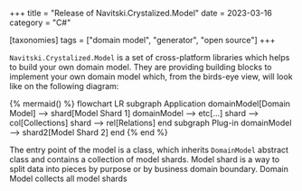 +++
title = "Release of Navitski.Crystalized.Model"
date = 2023-03-16
category = "C#"

[taxonomies]
tags = ["domain model", "generator", "open source"]
+++

`Navitski.Crystalized.Model` is a set of cross-platform libraries which helps to build  your own domain model. They are providing building blocks to implement your own domain model which, from the birds-eye view, will look like on the following diagram:

{% mermaid() %}
flowchart LR
    subgraph Application
        domainModel[Domain Model] --> shard[Model Shard 1]
        domainModel --> etc[...]
        shard --> col[Collections]
        shard --> rel[Relations]
    end
    subgraph Plug-in
        domainModel --> shard2[Model Shard 2]
    end
{% end %}

The entry point of the model is a class, which inherits `DomainModel` abstract class and contains a collection of model shards. Model shard is a way to split data into pieces by purpose or by business domain boundary. Domain Model collects all model shards 